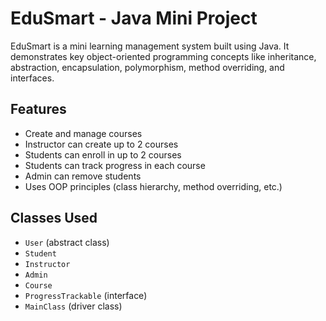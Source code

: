 # EduSmart - Java Mini Project

EduSmart is a mini learning management system built using Java. It demonstrates key object-oriented programming concepts like inheritance, abstraction, encapsulation, polymorphism, method overriding, and interfaces.

## Features

- Create and manage courses
- Instructor can create up to 2 courses
- Students can enroll in up to 2 courses
- Students can track progress in each course
- Admin can remove students
- Uses OOP principles (class hierarchy, method overriding, etc.)

## Classes Used

- `User` (abstract class)
- `Student`
- `Instructor`
- `Admin`
- `Course`
- `ProgressTrackable` (interface)
- `MainClass` (driver class)

